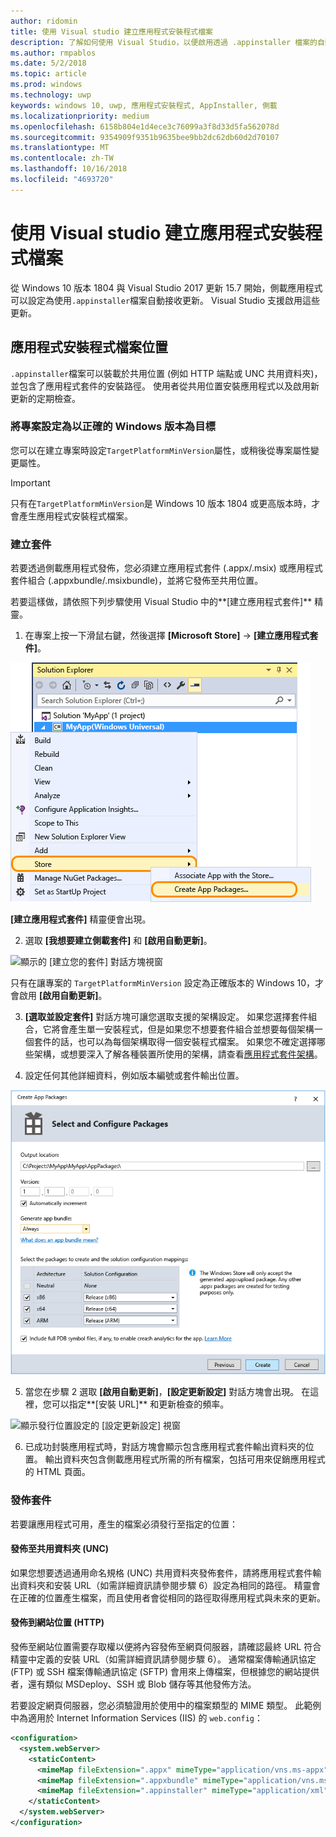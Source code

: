 ```yaml
---
author: ridomin
title: 使用 Visual studio 建立應用程式安裝程式檔案
description: 了解如何使用 Visual Studio，以便啟用透過 .appinstaller 檔案的自動更新。
ms.author: rmpablos
ms.date: 5/2/2018
ms.topic: article
ms.prod: windows
ms.technology: uwp
keywords: windows 10, uwp, 應用程式安裝程式, AppInstaller, 側載
ms.localizationpriority: medium
ms.openlocfilehash: 6158b804e1d4ece3c76099a3f8d33d5fa562078d
ms.sourcegitcommit: 9354909f9351b9635bee9bb2dc62db60d2d70107
ms.translationtype: MT
ms.contentlocale: zh-TW
ms.lasthandoff: 10/16/2018
ms.locfileid: "4693720"
---
```

# <a name="create-an-app-installer-file-with-visual-studio"></a>使用 Visual studio 建立應用程式安裝程式檔案

從 Windows 10 版本 1804 與 Visual Studio 2017 更新 15.7 開始，側載應用程式可以設定為使用`.appinstaller`檔案自動接收更新。 Visual Studio 支援啟用這些更新。

## <a name="app-installer-file-location"></a>應用程式安裝程式檔案位置
`.appinstaller`檔案可以裝載於共用位置 (例如 HTTP 端點或 UNC 共用資料夾)，並包含了應用程式套件的安裝路徑。 使用者從共用位置安裝應用程式以及啟用新更新的定期檢查。 


### <a name="configure-the-project-to-target-the-correct-windows-version"></a>將專案設定為以正確的 Windows 版本為目標

您可以在建立專案時設定`TargetPlatformMinVersion`屬性，或稍後從專案屬性變更屬性。 

>[!IMPORTANT]
> 只有在`TargetPlatformMinVersion`是 Windows 10 版本 1804 或更高版本時，才會產生應用程式安裝程式檔案。


### <a name="create-packages"></a>建立套件

若要透過側載應用程式發佈，您必須建立應用程式套件 (.appx/.msix) 或應用程式套件組合 (.appxbundle/.msixbundle)，並將它發佈至共用位置。

若要這樣做，請依照下列步驟使用 Visual Studio 中的**\[建立應用程式套件\]** 精靈。

1. 在專案上按一下滑鼠右鍵，然後選擇 **\[Microsoft Store\]** -> **\[建立應用程式套件\]**。  

![導覽至 [建立應用程式套件] 的操作功能表](images/packaging-screen2.jpg)   

**\[建立應用程式套件\]** 精靈便會出現。

2. 選取 **\[我想要建立側載套件\]** 和 **\[啟用自動更新\]**。  

![顯示的 [建立您的套件] 對話方塊視窗](images/select-sideloading.png)  

只有在讓專案的 `TargetPlatformMinVersion` 設定為正確版本的 Windows 10，才會啟用 **\[啟用自動更新\]**。

3. **\[選取並設定套件\]** 對話方塊可讓您選取支援的架構設定。 如果您選擇套件組合，它將會產生單一安裝程式，但是如果您不想要套件組合並想要每個架構一個套件的話，也可以為每個架構取得一個安裝程式檔案。  如果您不確定選擇哪些架構，或想要深入了解各種裝置所使用的架構，請查看[應用程式套件架構](device-architecture.md)。

4. 設定任何其他詳細資料，例如版本編號或套件輸出位置。

![顯示套件設定的 [建立應用程式套件] 視窗](images/packaging-screen5.jpg)  

5. 當您在步驟 2 選取 **\[啟用自動更新\]**，**\[設定更新設定\]** 對話方塊會出現。 在這裡，您可以指定**\[安裝 URL\]** 和更新檢查的頻率。

![顯示發行位置設定的 [設定更新設定] 視窗](images/sideloading-screen.png)  

6. 已成功封裝應用程式時，對話方塊會顯示包含應用程式套件輸出資料夾的位置。 輸出資料夾包含側載應用程式所需的所有檔案，包括可用來促銷應用程式的 HTML 頁面。

### <a name="publish-packages"></a>發佈套件

若要讓應用程式可用，產生的檔案必須發行至指定的位置：

#### <a name="publish-to-shared-folders-unc"></a>發佈至共用資料夾 (UNC)

如果您想要透過通用命名規格 (UNC) 共用資料夾發佈套件，請將應用程式套件輸出資料夾和安裝 URL（如需詳細資訊請參閱步驟 6）設定為相同的路徑。 精靈會在正確的位置產生檔案，而且使用者會從相同的路徑取得應用程式與未來的更新。

#### <a name="publish-to-a-web-location-http"></a>發佈到網站位置 (HTTP)

發佈至網站位置需要存取權以便將內容發佈至網頁伺服器，請確認最終 URL 符合精靈中定義的安裝 URL（如需詳細資訊請參閱步驟 6）。 通常檔案傳輸通訊協定 (FTP) 或 SSH 檔案傳輸通訊協定 (SFTP) 會用來上傳檔案，但根據您的網站提供者，還有類似 MSDeploy、SSH 或 Blob 儲存等其他發佈方法。

若要設定網頁伺服器，您必須驗證用於使用中的檔案類型的 MIME 類型。 此範例中為適用於 Internet Information Services (IIS) 的 `web.config`：

```xml
<configuration>
  <system.webServer>
    <staticContent>
      <mimeMap fileExtension=".appx" mimeType="application/vns.ms-appx" />
      <mimeMap fileExtension=".appxbundle" mimeType="application/vns.ms-appx" />
      <mimeMap fileExtension=".appinstaller" mimeType="application/xml" />
    </staticContent>  
  </system.webServer>  
</configuration>
```




















